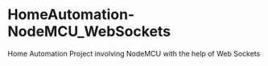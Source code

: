 # HomeAutomation-NodeMCU_WebSockets
Home Automation Project involving NodeMCU with the help of Web Sockets
